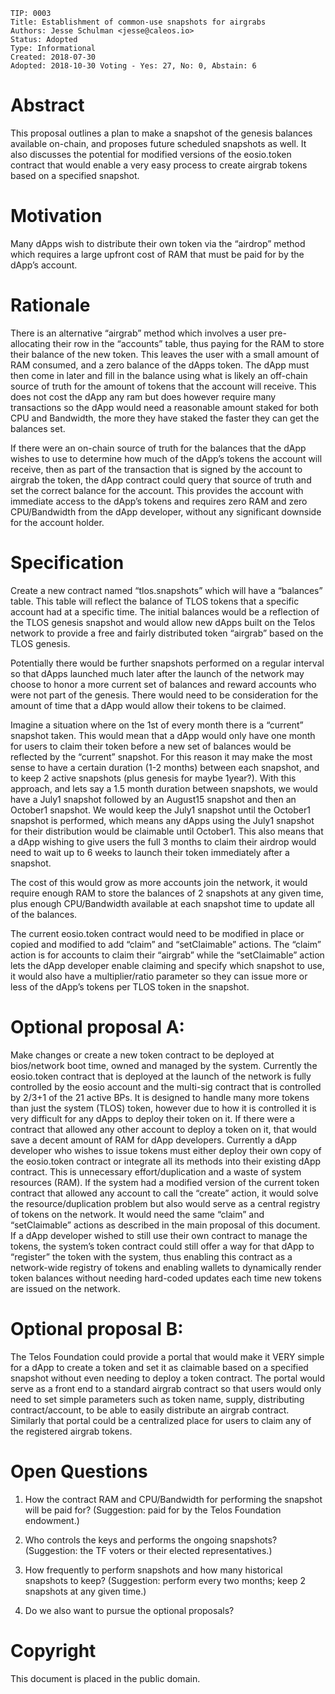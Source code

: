     TIP: 0003
    Title: Establishment of common-use snapshots for airgrabs 
    Authors: Jesse Schulman <jesse@caleos.io>
    Status: Adopted
    Type: Informational
    Created: 2018-07-30
    Adopted: 2018-10-30 Voting - Yes: 27, No: 0, Abstain: 6


# Abstract

This proposal outlines a plan to make a snapshot of the genesis balances available on-chain, and proposes future scheduled snapshots as well.  It also discusses the potential for modified versions of the eosio.token contract that would enable a very easy process to create airgrab tokens based on a specified snapshot.

# Motivation

Many dApps wish to distribute their own token via the “airdrop” method which requires a large upfront cost of RAM that must be paid for by the dApp’s account.  

# Rationale

There is an alternative “airgrab” method which involves a user pre-allocating their row in the “accounts” table, thus paying for the RAM to store their balance of the new token.  This leaves the user with a small amount of RAM consumed, and a zero balance of the dApps token.  The dApp must then come in later and fill in the balance using what is likely an off-chain source of truth for the amount of tokens that the account will receive.  This does not cost the dApp any ram but does however require many transactions so the dApp would need a reasonable amount staked for both CPU and Bandwidth, the more they have staked the faster they can get the balances set.

If there were an on-chain source of truth for the balances that the dApp wishes to use to determine how much of the dApp’s tokens the account will receive, then as part of the transaction that is signed by the account to airgrab the token, the dApp contract could query that source of truth and set the correct balance for the account.  This provides the account with immediate access to the dApp’s tokens and requires zero RAM and zero CPU/Bandwidth from the dApp developer, without any significant downside for the account holder.

# Specification

Create a new contract named “tlos.snapshots” which will have a “balances” table.  This table will reflect the balance of TLOS tokens that a specific account had at a specific time.  The initial balances would be a reflection of the TLOS genesis snapshot and would allow new dApps built on the Telos network to provide a free and fairly distributed token “airgrab” based on the TLOS genesis.

Potentially there would be further snapshots performed on a regular interval so that dApps launched much later after the launch of the network may choose to honor a more current set of balances and reward accounts who were not part of the genesis.  There would need to be consideration for the amount of time that a dApp would allow their tokens to be claimed.

Imagine a situation where on the 1st of every month there is a “current” snapshot taken.  This would mean that a dApp would only have one month for users to claim their token before a new set of balances would be reflected by the “current” snapshot.  For this reason it may make the most sense to have a certain duration (1-2 months) between each snapshot, and to keep 2 active snapshots (plus genesis for maybe 1year?).  With this approach, and lets say a 1.5 month duration between snapshots, we would have a July1 snapshot followed by an August15 snapshot and then an October1 snapshot.  We would keep the July1 snapshot until the October1 snapshot is performed, which means any dApps using the July1 snapshot for their distribution would be claimable until October1.  This also means that a dApp wishing to give users the full 3 months to claim their airdrop would need to wait up to 6 weeks to launch their token immediately after a snapshot.

The cost of this would grow as more accounts join the network, it would require enough RAM to store the balances of 2 snapshots at any given time, plus enough CPU/Bandwidth available at each snapshot time to update all of the balances.

The current eosio.token contract would need to be modified in place or copied and modified to add “claim” and “setClaimable” actions.  The “claim” action is for accounts to claim their “airgrab” while the “setClaimable” action lets the dApp developer enable claiming and specify which snapshot to use, it would also have a multiplier/ratio parameter so they can issue more or less of the dApp’s tokens per TLOS token in the snapshot.

# Optional proposal A:
Make changes or create a new token contract to be deployed at bios/network boot time, owned and managed by the system.  Currently the eosio.token contract that is deployed at the launch of the network is fully controlled by the eosio account and the multi-sig contract that is controlled by 2/3+1 of the 21 active BPs.  It is designed to handle many more tokens than just the system (TLOS) token, however due to how it is controlled it is very difficult for any dApps to deploy their token on it.  If there were a contract that allowed any other account to deploy a token on it, that would save a decent amount of RAM for dApp developers.  Currently a dApp developer who wishes to issue tokens must either deploy their own copy of the eosio.token contract or integrate all its methods into their existing dApp contract.  This is unnecessary effort/duplication and a waste of system resources (RAM).  If the system had a modified version of the current token contract that allowed any account to call the “create” action, it would solve the resource/duplication problem but also would serve as a central registry of tokens on the network.  It would need the same “claim” and “setClaimable” actions as described in the main proposal of this document.  If a dApp developer wished to still use their own contract to manage the tokens, the system’s token contract could still offer a way for that dApp to “register” the token with the system, thus enabling this contract as a network-wide registry of tokens and enabling wallets to dynamically render token balances without needing hard-coded updates each time new tokens are issued on the network.

# Optional proposal B:
The Telos Foundation could provide a portal that would make it VERY simple for a dApp to create a token and set it as claimable based on a specified snapshot without even needing to deploy a token contract. The portal would serve as a front end to a standard airgrab contract so that users would only need to set simple parameters such as token name, supply, distributing contract/account, to be able to easily distribute an airgrab contract.  Similarly that portal could be a centralized place for users to claim any of the registered airgrab tokens.

# Open Questions

1. How the contract RAM and CPU/Bandwidth for performing the snapshot will be paid for? (Suggestion: paid for by the Telos Foundation endowment.)

2. Who controls the keys and performs the ongoing snapshots? (Suggestion: the TF voters or their elected representatives.)

3. How frequently to perform snapshots and how many historical snapshots to keep? (Suggestion: perform every two months; keep 2 snapshots at any given time.)

4. Do we also want to pursue the optional proposals?

# Copyright
This document is placed in the public domain.
